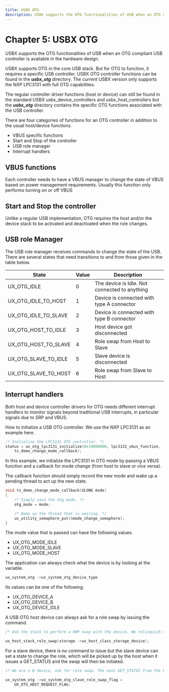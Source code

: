 ```yaml
---
title: USBX OTG
description: USBX supports the OTG functionalities of USB when an OTG compliant USB controller is available in the hardware design.
---
```

# Chapter 5: USBX OTG

USBX supports the OTG functionalities of USB when an OTG compliant USB controller is available in the hardware design.

USBX supports OTG in the core USB stack. But for OTG to function, it requires a specific USB controller. USBX OTG controller functions can be found in the ***usbx_otg*** directory. The current USBX version only supports the NXP LPC3131 with full OTG capabilities.

The regular controller driver functions (host or device) can still be found in the standard USBX usbx_device_controllers and usbx_host_controllers but the ***usbx_otg*** directory contains the specific OTG functions associated with the USB controller.

There are four categories of functions for an OTG controller in addition to the usual host/device functions.

- VBUS specific functions
- Start and Stop of the controller
- USB role manager
- Interrupt handlers

## VBUS functions

Each controller needs to have a VBUS manager to change the state of VBUS based on power management requirements. Usually this function only performs turning on or off VBUS

## Start and Stop the controller

Unlike a regular USB implementation, OTG requires the host and/or the device stack to be activated and deactivated when the role changes.

## USB role Manager

The USB role manager receives commands to change the state of the USB. There are several states that need transitions to and from those given in the table below.

| State                    | Value | Description                                           |
| ------------------------ | ----- | ----------------------------------------------------- |
| UX_OTG_IDLE            | 0     | The device is Idle. Not connected to anything |
| UX_OTG_IDLE_TO_HOST  | 1     | Device is connected with type A connector             |
| UX_OTG_IDLE_TO_SLAVE | 2     | Device is connected with type B connector             |
| UX_OTG_HOST_TO_IDLE  | 3     | Host device got disconnected                          |
| UX_OTG_HOST_TO_SLAVE | 4     | Role swap from Host to Slave                          |
| UX_OTG_SLAVE_TO_IDLE | 5     | Slave device is disconnected                          |
| UX_OTG_SLAVE_TO_HOST | 6     | Role swap from Slave to Host                          |

## Interrupt handlers

Both host and device controller drivers for OTG needs different interrupt handlers to monitor signals beyond traditional USB interrupts, in particular signals due to SRP and VBUS.

How to initialize a USB OTG controller. We use the NXP LPC3131 as an example here.

```C
/* Initialize the LPC3131 OTG controller. */
status = ux_otg_lpc3131_initialize(0x19000000, lpc3131_vbus_function,
    tx_demo_change_mode_callback);
```

In this example, we initialize the LPC3131 in OTG mode by passing a VBUS function and a callback for mode change (from host to slave or vice versa).

The callback function should simply record the new mode and wake up a pending thread to act up the new state.

```C
void tx_demo_change_mode_callback(ULONG mode)
{
    /* Simply save the otg mode. */
    otg_mode = mode;

    /* Wake up the thread that is waiting. */
    ux_utility_semaphore_put(&mode_change_semaphore);
}
```

The mode value that is passed can have the following values.

- UX_OTG_MODE_IDLE
- UX_OTG_MODE_SLAVE
- UX_OTG_MODE_HOST

The application can always check what the device is by looking at the variable.

```C
ux_system_otg ->ux_system_otg_device_type
```

Its values can be one of the following.

- UX_OTG_DEVICE_A
- UX_OTG_DEVICE_B
- UX_OTG_DEVICE_IDLE

A USB OTG host device can always ask for a role swap by issuing the command.

```C
/* Ask the stack to perform a HNP swap with the device. We relinquish the host role to A device. */

ux_host_stack_role_swap(storage ->ux_host_class_storage_device);
```

For a slave device, there is no command to issue but the slave device can set a state to change the role, which will be picked up by the host when it issues a GET_STATUS and the swap will then be initiated.

```C
/* We are a B device, ask for role swap. The next GET_STATUS from the host will get the status change and do the HNP. */

ux_system_otg ->ux_system_otg_slave_role_swap_flag =
    UX_OTG_HOST_REQUEST_FLAG;
```
